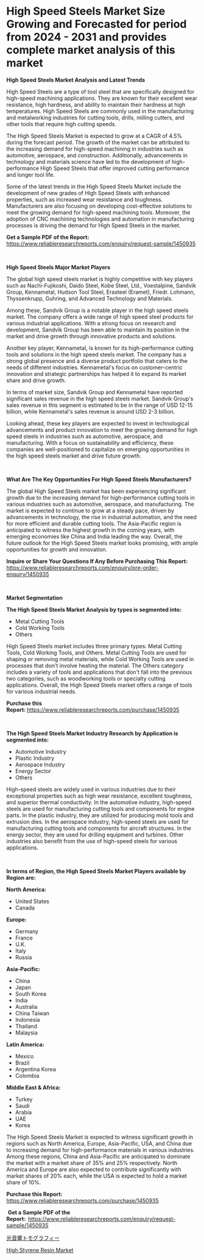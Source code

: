 <p><h1>High Speed Steels Market Size Growing and Forecasted for period from 2024 - 2031 and provides complete market analysis of this market</h1></p><p><strong>High Speed Steels Market Analysis and Latest Trends</strong></p>
<p><p>High Speed Steels are a type of tool steel that are specifically designed for high-speed machining applications. They are known for their excellent wear resistance, high hardness, and ability to maintain their hardness at high temperatures. High Speed Steels are commonly used in the manufacturing and metalworking industries for cutting tools, drills, milling cutters, and other tools that require high cutting speeds.</p><p>The High Speed Steels Market is expected to grow at a CAGR of 4.5% during the forecast period. The growth of the market can be attributed to the increasing demand for high-speed machining in industries such as automotive, aerospace, and construction. Additionally, advancements in technology and materials science have led to the development of high-performance High Speed Steels that offer improved cutting performance and longer tool life.</p><p>Some of the latest trends in the High Speed Steels Market include the development of new grades of High Speed Steels with enhanced properties, such as increased wear resistance and toughness. Manufacturers are also focusing on developing cost-effective solutions to meet the growing demand for high-speed machining tools. Moreover, the adoption of CNC machining technologies and automation in manufacturing processes is driving the demand for High Speed Steels in the market.</p></p>
<p><strong>Get a Sample PDF of the Report:&nbsp;</strong> <a href="https://www.reliableresearchreports.com/enquiry/request-sample/1450935">https://www.reliableresearchreports.com/enquiry/request-sample/1450935</a></p>
<p>&nbsp;</p>
<p><strong>High Speed Steels Major Market Players</strong></p>
<p><p>The global high speed steels market is highly competitive with key players such as Nachi-Fujikoshi, Daido Steel, Kobe Steel, Ltd., Voestalpine, Sandvik Group, Kennametal, Hudson Tool Steel, Erasteel (Eramet), Friedr. Lohmann, Thyssenkrupp, Guhring, and Advanced Technology and Materials.</p><p>Among these, Sandvik Group is a notable player in the high speed steels market. The company offers a wide range of high speed steel products for various industrial applications. With a strong focus on research and development, Sandvik Group has been able to maintain its position in the market and drive growth through innovative products and solutions.</p><p>Another key player, Kennametal, is known for its high-performance cutting tools and solutions in the high speed steels market. The company has a strong global presence and a diverse product portfolio that caters to the needs of different industries. Kennametal's focus on customer-centric innovation and strategic partnerships has helped it to expand its market share and drive growth.</p><p>In terms of market size, Sandvik Group and Kennametal have reported significant sales revenue in the high speed steels market. Sandvik Group's sales revenue in this segment is estimated to be in the range of USD 12-15 billion, while Kennametal's sales revenue is around USD 2-3 billion.</p><p>Looking ahead, these key players are expected to invest in technological advancements and product innovation to meet the growing demand for high speed steels in industries such as automotive, aerospace, and manufacturing. With a focus on sustainability and efficiency, these companies are well-positioned to capitalize on emerging opportunities in the high speed steels market and drive future growth.</p></p>
<p>&nbsp;</p>
<p><strong>What Are The Key Opportunities For High Speed Steels Manufacturers?</strong></p>
<p><p>The global High Speed Steels market has been experiencing significant growth due to the increasing demand for high-performance cutting tools in various industries such as automotive, aerospace, and manufacturing. The market is expected to continue to grow at a steady pace, driven by advancements in technology, the rise in industrial automation, and the need for more efficient and durable cutting tools. The Asia-Pacific region is anticipated to witness the highest growth in the coming years, with emerging economies like China and India leading the way. Overall, the future outlook for the High Speed Steels market looks promising, with ample opportunities for growth and innovation.</p></p>
<p><strong>Inquire or Share Your Questions If Any Before Purchasing This Report:</strong> <a href="https://www.reliableresearchreports.com/enquiry/pre-order-enquiry/1450935">https://www.reliableresearchreports.com/enquiry/pre-order-enquiry/1450935</a></p>
<p>&nbsp;</p>
<p><strong>Market Segmentation</strong></p>
<p><strong>The High Speed Steels Market Analysis by types is segmented into:</strong></p>
<p><ul><li>Metal Cutting Tools</li><li>Cold Working Tools</li><li>Others</li></ul></p>
<p><p>High Speed Steels market includes three primary types: Metal Cutting Tools, Cold Working Tools, and Others. Metal Cutting Tools are used for shaping or removing metal materials, while Cold Working Tools are used in processes that don't involve heating the material. The Others category includes a variety of tools and applications that don't fall into the previous two categories, such as woodworking tools or specialty cutting applications. Overall, the High Speed Steels market offers a range of tools for various industrial needs.</p></p>
<p><strong>Purchase this Report:&nbsp;</strong><a href="https://www.reliableresearchreports.com/purchase/1450935">https://www.reliableresearchreports.com/purchase/1450935</a></p>
<p>&nbsp;</p>
<p><strong>The High Speed Steels Market Industry Research by Application is segmented into:</strong></p>
<p><ul><li>Automotive Industry</li><li>Plastic Industry</li><li>Aerospace Industry</li><li>Energy Sector</li><li>Others</li></ul></p>
<p><p>High-speed steels are widely used in various industries due to their exceptional properties such as high wear resistance, excellent toughness, and superior thermal conductivity. In the automotive industry, high-speed steels are used for manufacturing cutting tools and components for engine parts. In the plastic industry, they are utilized for producing mold tools and extrusion dies. In the aerospace industry, high-speed steels are used for manufacturing cutting tools and components for aircraft structures. In the energy sector, they are used for drilling equipment and turbines. Other industries also benefit from the use of high-speed steels for various applications.</p></p>
<p>&nbsp;</p>
<p><strong>In terms of Region, the High Speed Steels Market Players available by Region are:</strong></p>
<p>
    <p> <strong> North America: </strong>
        <ul>
            <li>United States</li>
            <li>Canada</li>
        </ul>
        </p> 
    <p> <strong> Europe: </strong>
        <ul>
            <li>Germany</li>
            <li>France</li>
            <li>U.K.</li>
            <li>Italy</li>
            <li>Russia</li>
        </ul>
        </p> 
    <p> <strong> Asia-Pacific: </strong>
        <ul>
            <li>China</li>
            <li>Japan</li>
            <li>South Korea</li>
            <li>India</li>
            <li>Australia</li>
            <li>China Taiwan</li>
            <li>Indonesia</li>
            <li>Thailand</li>
            <li>Malaysia</li>
        </ul>
        </p> 
    <p> <strong> Latin America: </strong>
        <ul>
            <li>Mexico</li>
            <li>Brazil</li>
            <li>Argentina Korea</li>
            <li>Colombia</li>
        </ul>
        </p> 
    <p> <strong> Middle East & Africa: </strong>
        <ul>
            <li>Turkey</li>
            <li>Saudi</li>
            <li>Arabia</li>
            <li>UAE</li>
            <li>Korea</li>
        </ul>
    </p>
    </p>
<p><p>The High Speed Steels Market is expected to witness significant growth in regions such as North America, Europe, Asia-Pacific, USA, and China due to increasing demand for high-performance materials in various industries. Among these regions, China and Asia-Pacific are anticipated to dominate the market with a market share of 35% and 25% respectively. North America and Europe are also expected to contribute significantly with market shares of 20% each, while the USA is expected to hold a market share of 10%.</p></p>
<p><strong>Purchase this Report: </strong><a href="https://www.reliableresearchreports.com/purchase/1450935">https://www.reliableresearchreports.com/purchase/1450935</a></p>
<p>&nbsp;<strong>Get a Sample PDF of the Report:&nbsp;&nbsp;</strong><a href="https://www.reliableresearchreports.com/enquiry/request-sample/1450935">https://www.reliableresearchreports.com/enquiry/request-sample/1450935</a></p>
<p><strong></strong></p>
<p><p><a href="https://github.com/efcvopdgkdx128/Market-Research-Report-List-1/blob/main/4261729193640.md">光音響トモグラフィー</a></p><p><a href="https://lydian-appliance-61d.notion.site/High-Styrene-Resin-Market-Size-Market-Share-and-Global-Market-Analysis-Report-2024-2031-7b344a717ebd4ab4b00b6f8daefe85db">High Styrene Resin Market</a></p></p>